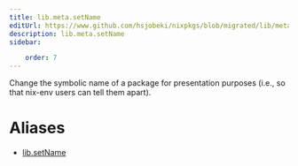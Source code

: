 ```yaml
---
title: lib.meta.setName
editUrl: https://www.github.com/hsjobeki/nixpkgs/blob/migrated/lib/meta.nix#L35C13
description: lib.meta.setName
sidebar:

    order: 7
---
```


Change the symbolic name of a package for presentation purposes
(i.e., so that nix-env users can tell them apart).


# Aliases

- [lib.setName](/nix-doc-comments/reference/lib/lib-setname)



